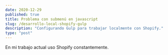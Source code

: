 ```yaml
---
date: 2020-12-29
published: true
title: Problema con submenú en javascript
slug: /desarrollo-local-shopify-gulp
description: "Configurando Gulp para trabajar localmente con Shopify."
type: "post"
---
```


En mi trabajo actual uso Shopify constantemente.